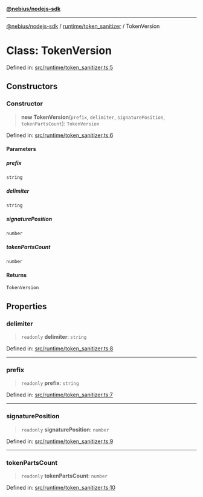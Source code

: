 [**@nebius/nodejs-sdk**](../../../README.md)

---

[@nebius/nodejs-sdk](../../../README.md) / [runtime/token_sanitizer](../README.md) / TokenVersion

# Class: TokenVersion

Defined in: [src/runtime/token_sanitizer.ts:5](https://github.com/nebius/nodejs-sdk/blob/b305f8e478cb0251c26d73900b264b3bd9a5cc58/src/runtime/token_sanitizer.ts#L5)

## Constructors

### Constructor

> **new TokenVersion**(`prefix`, `delimiter`, `signaturePosition`, `tokenPartsCount`): `TokenVersion`

Defined in: [src/runtime/token_sanitizer.ts:6](https://github.com/nebius/nodejs-sdk/blob/b305f8e478cb0251c26d73900b264b3bd9a5cc58/src/runtime/token_sanitizer.ts#L6)

#### Parameters

##### prefix

`string`

##### delimiter

`string`

##### signaturePosition

`number`

##### tokenPartsCount

`number`

#### Returns

`TokenVersion`

## Properties

### delimiter

> `readonly` **delimiter**: `string`

Defined in: [src/runtime/token_sanitizer.ts:8](https://github.com/nebius/nodejs-sdk/blob/b305f8e478cb0251c26d73900b264b3bd9a5cc58/src/runtime/token_sanitizer.ts#L8)

---

### prefix

> `readonly` **prefix**: `string`

Defined in: [src/runtime/token_sanitizer.ts:7](https://github.com/nebius/nodejs-sdk/blob/b305f8e478cb0251c26d73900b264b3bd9a5cc58/src/runtime/token_sanitizer.ts#L7)

---

### signaturePosition

> `readonly` **signaturePosition**: `number`

Defined in: [src/runtime/token_sanitizer.ts:9](https://github.com/nebius/nodejs-sdk/blob/b305f8e478cb0251c26d73900b264b3bd9a5cc58/src/runtime/token_sanitizer.ts#L9)

---

### tokenPartsCount

> `readonly` **tokenPartsCount**: `number`

Defined in: [src/runtime/token_sanitizer.ts:10](https://github.com/nebius/nodejs-sdk/blob/b305f8e478cb0251c26d73900b264b3bd9a5cc58/src/runtime/token_sanitizer.ts#L10)
